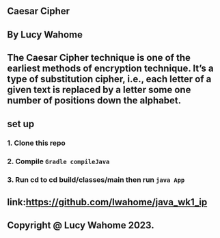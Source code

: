 ## Caesar Cipher ##
## By Lucy Wahome ##
## The Caesar Cipher technique is one of the earliest methods of encryption technique. It’s a type of substitution cipher, i.e., each letter of a given text is replaced by a letter some one number of positions down the alphabet. ##
## set up ##
### 1. Clone this repo ###
### 2. Compile  `Gradle compileJava` ###
### 3. Run cd to cd build/classes/main then run `java App` ###
## link:https://github.com/lwahome/java_wk1_ip ##
## Copyright @ Lucy Wahome 2023. ##


